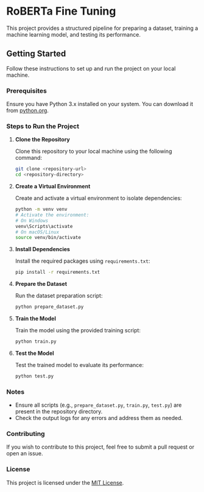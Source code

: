 
# RoBERTa Fine Tuning

This project provides a structured pipeline for preparing a dataset, training a machine learning model, and testing its performance.

## Getting Started

Follow these instructions to set up and run the project on your local machine.

### Prerequisites

Ensure you have Python 3.x installed on your system. You can download it from [python.org](https://www.python.org/).

### Steps to Run the Project

1. **Clone the Repository**

   Clone this repository to your local machine using the following command:
   ```bash
   git clone <repository-url>
   cd <repository-directory>
   ```

2. **Create a Virtual Environment**

   Create and activate a virtual environment to isolate dependencies:
   ```bash
   python -m venv venv
   # Activate the environment:
   # On Windows
   venv\Scripts\activate
   # On macOS/Linux
   source venv/bin/activate
   ```

3. **Install Dependencies**

   Install the required packages using `requirements.txt`:
   ```bash
   pip install -r requirements.txt
   ```

4. **Prepare the Dataset**

   Run the dataset preparation script:
   ```bash
   python prepare_dataset.py
   ```

5. **Train the Model**

   Train the model using the provided training script:
   ```bash
   python train.py
   ```

6. **Test the Model**

   Test the trained model to evaluate its performance:
   ```bash
   python test.py
   ```

### Notes

- Ensure all scripts (e.g., `prepare_dataset.py`, `train.py`, `test.py`) are present in the repository directory.
- Check the output logs for any errors and address them as needed.

### Contributing

If you wish to contribute to this project, feel free to submit a pull request or open an issue.

### License

This project is licensed under the [MIT License](LICENSE).
